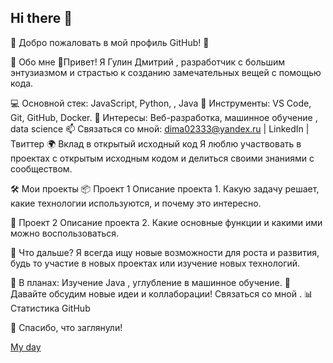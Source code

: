 ## Hi there 👋
🎉 Добро пожаловать в мой профиль GitHub! 🎉

🌟 Обо мне
👋Привет! Я Гулин Дмитрий , разработчик с большим энтузиазмом и страстью к созданию замечательных вещей с помощью кода.

💻 Основной стек: JavaScript, Python, , Java
🔧 Инструменты: VS Code, Git, GitHub, Docker.
🎨 Интересы: Веб-разработка, машинное обучение , data science
📫 Связаться со мной:  dima02333@yandex.ru | LinkedIn | Твиттер
🌍 Вклад в открытый исходный код
Я люблю участвовать в проектах с открытым исходным кодом и делиться своими знаниями с сообществом. 


🛠 Мои проекты
📦 Проект 1
Описание проекта 1. Какую задачу решает, какие технологии используются, и почему это интересно.


🌟 Проект 2
Описание проекта 2. Какие основные функции и какими ими можно воспользоваться.


🚀 Что дальше?
Я всегда ищу новые возможности для роста и развития, будь то участие в новых проектах или изучение новых технологий.

🌱 В планах: Изучение Java , углубление в машинное обучение.
💬 Давайте обсудим новые идеи и коллаборации! Связаться со мной .
📊 Статистика GitHub


🎉 Спасибо, что заглянули!

[My day](https://i.giphy.com/media/v1.Y2lkPTc5MGI3NjExNDFjbDZoMTdzc3Jmb2JlYjZkcTlpYTZ3eTRlNW56bnN3enFodXZweiZlcD12MV9pbnRlcm5hbF9naWZfYnlfaWQmY3Q9Zw/5ZZSYqvcH6QppFQGI5/giphy-downsized-large.gif)

<!--
**Wtfthisman1/Wtfthisman1** is a ✨ _special_ ✨ repository because its `README.md` (this file) appears on your GitHub profile.

Here are some ideas to get you started:

- 🔭 I’m currently working on ...
- 🌱 I’m currently learning ...
- 👯 I’m looking to collaborate on ...
- 🤔 I’m looking for help with ...
- 💬 Ask me about ...
- 📫 How to reach me: ...
- 😄 Pronouns: ...
- ⚡ Fun fact: ...
-->
